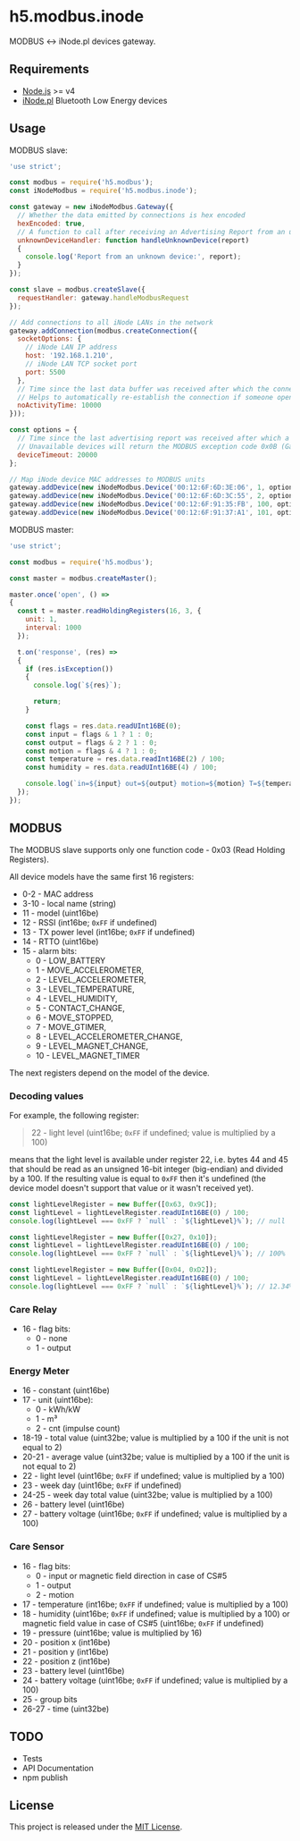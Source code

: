 ﻿# h5.modbus.inode

MODBUS <-> iNode.pl devices gateway.

## Requirements

  * [Node.js](https://nodejs.org/) >= v4
  * [iNode.pl](https://inode.pl/index/s_lang/en) Bluetooth Low Energy devices

## Usage

MODBUS slave:

```js
'use strict';

const modbus = require('h5.modbus');
const iNodeModbus = require('h5.modbus.inode');

const gateway = new iNodeModbus.Gateway({
  // Whether the data emitted by connections is hex encoded
  hexEncoded: true,
  // A function to call after receiving an Advertising Report from an unknown device
  unknownDeviceHandler: function handleUnknownDevice(report)
  {
    console.log('Report from an unknown device:', report);
  }
});

const slave = modbus.createSlave({
  requestHandler: gateway.handleModbusRequest
});

// Add connections to all iNode LANs in the network
gateway.addConnection(modbus.createConnection({
  socketOptions: {
    // iNode LAN IP address
    host: '192.168.1.210',
    // iNode LAN TCP socket port
    port: 5500
  },
  // Time since the last data buffer was received after which the connection is closed and reopened.
  // Helps to automatically re-establish the connection if someone opened the iNode LAN monitor app.
  noActivityTime: 10000
}));

const options = {
  // Time since the last advertising report was received after which a device should be considered unavailable.
  // Unavailable devices will return the MODBUS exception code 0x0B (Gateway Target Device Failed To Respond).
  deviceTimeout: 20000
};

// Map iNode device MAC addresses to MODBUS units
gateway.addDevice(new iNodeModbus.Device('00:12:6F:6D:3E:06', 1, options));
gateway.addDevice(new iNodeModbus.Device('00:12:6F:6D:3C:55', 2, options));
gateway.addDevice(new iNodeModbus.Device('00:12:6F:91:35:FB', 100, options));
gateway.addDevice(new iNodeModbus.Device('00:12:6F:91:37:A1', 101, options));
```

MODBUS master:

```js
'use strict';

const modbus = require('h5.modbus');

const master = modbus.createMaster();

master.once('open', () =>
{
  const t = master.readHoldingRegisters(16, 3, {
    unit: 1,
    interval: 1000
  });

  t.on('response', (res) =>
  {
    if (res.isException())
    {
      console.log(`${res}`);

      return;
    }

    const flags = res.data.readUInt16BE(0);
    const input = flags & 1 ? 1 : 0;
    const output = flags & 2 ? 1 : 0;
    const motion = flags & 4 ? 1 : 0;
    const temperature = res.data.readInt16BE(2) / 100;
    const humidity = res.data.readUInt16BE(4) / 100;

    console.log(`in=${input} out=${output} motion=${motion} T=${temperature} H=${humidity}`);
  });
});
```

## MODBUS

The MODBUS slave supports only one function code - 0x03 (Read Holding Registers).

All device models have the same first 16 registers:

  * 0-2 - MAC address
  * 3-10 - local name (string)
  * 11 - model (uint16be)
  * 12 - RSSI (int16be; `0xFF` if undefined)
  * 13 - TX power level (int16be; `0xFF` if undefined)
  * 14 - RTTO (uint16be)
  * 15 - alarm bits:
    * 0 - LOW_BATTERY
    * 1 - MOVE_ACCELEROMETER,
    * 2 - LEVEL_ACCELEROMETER,
    * 3 - LEVEL_TEMPERATURE,
    * 4 - LEVEL_HUMIDITY,
    * 5 - CONTACT_CHANGE,
    * 6 - MOVE_STOPPED,
    * 7 - MOVE_GTIMER,
    * 8 - LEVEL_ACCELEROMETER_CHANGE,
    * 9 - LEVEL_MAGNET_CHANGE,
    * 10 - LEVEL_MAGNET_TIMER

The next registers depend on the model of the device.

### Decoding values

For example, the following register:

> 22 - light level (uint16be; `0xFF` if undefined; value is multiplied by a 100)

means that the light level is available under register 22, i.e. bytes 44 and 45
that should be read as an unsigned 16-bit integer (big-endian) and divided by a 100.
If the resulting value is equal to `0xFF` then it's undefined (the device model
doesn't support that value or it wasn't received yet).

```js
const lightLevelRegister = new Buffer([0x63, 0x9C]);
const lightLevel = lightLevelRegister.readUInt16BE(0) / 100;
console.log(lightLevel === 0xFF ? `null` : `${lightLevel}%`); // null
```

```js
const lightLevelRegister = new Buffer([0x27, 0x10]);
const lightLevel = lightLevelRegister.readUInt16BE(0) / 100;
console.log(lightLevel === 0xFF ? `null` : `${lightLevel}%`); // 100%
```

```js
const lightLevelRegister = new Buffer([0x04, 0xD2]);
const lightLevel = lightLevelRegister.readUInt16BE(0) / 100;
console.log(lightLevel === 0xFF ? `null` : `${lightLevel}%`); // 12.34%
```

### Care Relay

  * 16 - flag bits:
    * 0 - none
    * 1 - output

### Energy Meter

  * 16 - constant (uint16be)
  * 17 - unit (uint16be):
    * 0 - kWh/kW
    * 1 - m³
    * 2 - cnt (impulse count)
  * 18-19 - total value (uint32be; value is multiplied by a 100 if the unit is not equal to 2)
  * 20-21 - average value (uint32be; value is multiplied by a 100 if the unit is not equal to 2)
  * 22 - light level (uint16be; `0xFF` if undefined; value is multiplied by a 100)
  * 23 - week day (uint16be; `0xFF` if undefined)
  * 24-25 - week day total value (uint32be; value is multiplied by a 100)
  * 26 - battery level (uint16be)
  * 27 - battery voltage (uint16be; `0xFF` if undefined; value is multiplied by a 100)

### Care Sensor

  * 16 - flag bits:
    * 0 - input or magnetic field direction in case of CS#5
    * 1 - output
    * 2 - motion
  * 17 - temperature (int16be; `0xFF` if undefined; value is multiplied by a 100)
  * 18 - humidity (uint16be; `0xFF` if undefined; value is multiplied by a 100)
         or magnetic field value in case of CS#5 (uint16be; `0xFF` if undefined)
  * 19 - pressure (uint16be; value is multiplied by 16)
  * 20 - position x (int16be)
  * 21 - position y (int16be)
  * 22 - position z (int16be)
  * 23 - battery level (uint16be)
  * 24 - battery voltage (uint16be; `0xFF` if undefined; value is multiplied by a 100)
  * 25 - group bits
  * 26-27 - time (uint32be)

## TODO

  - Tests
  - API Documentation
  - npm publish

## License

This project is released under the [MIT License](https://raw.github.com/morkai/h5.modbus.inode/master/license.md).
